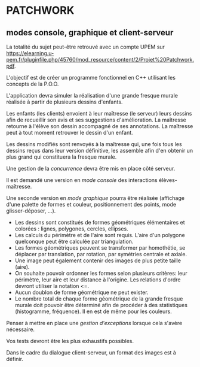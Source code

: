 PATCHWORK
=========

modes console, graphique et client-serveur
------------------------------------------

La totalité du sujet peut-être retrouvé avec un compte UPEM sur <https://elearning.u-pem.fr/pluginfile.php/45760/mod_resource/content/2/Projet%20Patchwork.pdf>.

L'objectif est de créer un programme fonctionnel en C++ utilisant les concepts de la P.O.O.

L'application devra simuler la réalisation d'une grande fresque murale réalisée à partir de plusieurs dessins d'enfants.

Les enfants (les clients) envoient à leur maîtresse (le serveur) leurs dessins afin de recueillir son avis et ses suggestions d'amélioration. La maîtresse retourne à l'élève son dessin accompagné de ses annotations. La maîtresse peut à tout moment retrouver le dessin d'un enfant.

Les dessins modifiés sont renvoyés à la maîtresse qui, une fois tous les dessins reçus dans leur version définitive, les assemble afin d'en obtenir un plus grand qui constituera la fresque murale.

Une gestion de la *concurrence* devra être mis en place côté serveur.

Il est demandé une version en *mode console* des interactions élèves-maîtresse.

Une seconde version en *mode graphique* pourra être réalisée (affichage d'une palette de formes et couleur, positionnement des points, mode glisser-déposer,  ...).

 * Les dessins sont constitués de formes géométriques élémentaires et colorées : lignes,  polygones,  cercles, ellipses.
 * Les calculs du périmètre et de l'aire sont requis. L'aire d'un polygone quelconque peut être calculée par triangulation.
 * Les formes géométriques peuvent se transformer par homothétie, se déplacer par translation, par rotation, par symétries centrale et axiale.
 * Une image peut également contenir des images de plus petite taille (aire).
 * On souhaite pouvoir ordonner les formes selon plusieurs critères: leur périmètre, leur aire et leur distance à l'origine. Les relations d'ordre devront utiliser la notation <=.
 * Aucun doublon de forme géométrique ne peut exister.
 * Le nombre total de chaque forme géométrique de la grande fresque murale doit pouvoir être déterminé afin de procéder à des statistiques (histogramme, fréquence). Il en est de même pour les couleurs.

Penser à mettre en place une *gestion d'exceptions* lorsque cela s'avère nécessaire.

Vos tests devront être les plus exhaustifs possibles.

Dans le cadre du dialogue client-serveur, un format des images est à définir.
